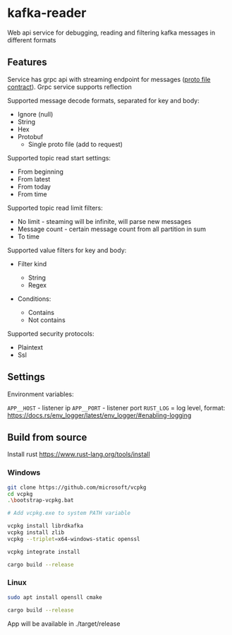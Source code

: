 # kafka-reader

Web api service for debugging, reading and filtering kafka messages in different formats

## Features

Service has grpc api with streaming endpoint for
messages ([proto file contract](kafka_reader_api/src/protos/reader_service.proto)). Grpc service supports
reflection

Supported message decode formats, separated for key and body:

+ Ignore (null)
+ String
+ Hex
+ Protobuf
    + Single proto file (add to request)

Supported topic read start settings:

+ From beginning
+ From latest
+ From today
+ From time

Supported topic read limit filters:

+ No limit - steaming will be infinite, will parse new messages
+ Message count - certain message count from all partition in sum
+ To time

Supported value filters for key and body:

+ Filter kind
    + String
    + Regex

+ Conditions:
    + Contains
    + Not contains

Supported security protocols:

+ Plaintext
+ Ssl

## Settings

Environment variables:

`APP__HOST` - listener ip
`APP__PORT` - listener port
`RUST_LOG` = log level, format: https://docs.rs/env_logger/latest/env_logger/#enabling-logging

## Build from source

Install rust https://www.rust-lang.org/tools/install

### Windows

```bash
git clone https://github.com/microsoft/vcpkg
cd vcpkg
.\bootstrap-vcpkg.bat

# Add vcpkg.exe to system PATH variable

vcpkg install librdkafka
vcpkg install zlib
vcpkg --triplet=x64-windows-static openssl

vcpkg integrate install

cargo build --release
```

### Linux

```bash
sudo apt install opensll cmake

cargo build --release
```

App will be available in ./target/release